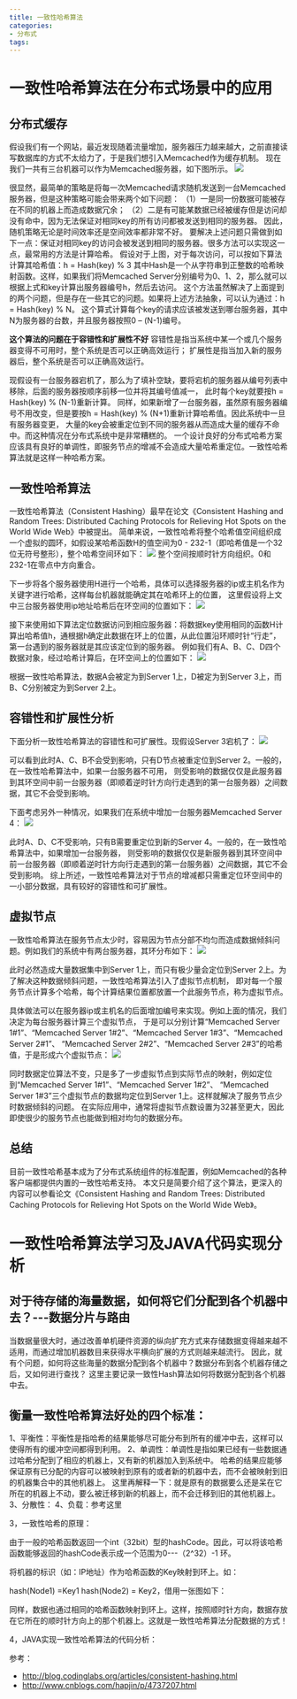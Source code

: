 ```yaml
---
title: 一致性哈希算法
categories: 
- 分布式
tags:
---
```



# 一致性哈希算法在分布式场景中的应用
## 分布式缓存
假设我们有一个网站，最近发现随着流量增加，服务器压力越来越大，之前直接读写数据库的方式不太给力了，于是我们想引入Memcached作为缓存机制。
现在我们一共有三台机器可以作为Memcached服务器，如下图所示。
![](/images/一致性hash1-1.png)

很显然，最简单的策略是将每一次Memcached请求随机发送到一台Memcached服务器，但是这种策略可能会带来两个如下问题：
（1）一是同一份数据可能被存在不同的机器上而造成数据冗余；
（2）二是有可能某数据已经被缓存但是访问却没有命中，因为无法保证对相同key的所有访问都被发送到相同的服务器。
因此，随机策略无论是时间效率还是空间效率都非常不好。
要解决上述问题只需做到如下一点：保证对相同key的访问会被发送到相同的服务器。很多方法可以实现这一点，最常用的方法是计算哈希。
假设对于上图，对于每次访问，可以按如下算法计算其哈希值：h = Hash(key) % 3
其中Hash是一个从字符串到正整数的哈希映射函数。这样，如果我们将Memcached Server分别编号为0、1、2，那么就可以根据上式和key计算出服务器编号h，然后去访问。
这个方法虽然解决了上面提到的两个问题，但是存在一些其它的问题。如果将上述方法抽象，可以认为通过：h = Hash(key) % N。
这个算式计算每个key的请求应该被发送到哪台服务器，其中N为服务器的台数，并且服务器按照0 – (N-1)编号。

**这个算法的问题在于容错性和扩展性不好**
容错性是指当系统中某一个或几个服务器变得不可用时，整个系统是否可以正确高效运行；
扩展性是指当加入新的服务器后，整个系统是否可以正确高效运行。

现假设有一台服务器宕机了，那么为了填补空缺，要将宕机的服务器从编号列表中移除，后面的服务器按顺序前移一位并将其编号值减一，
此时每个key就要按h = Hash(key) % (N-1)重新计算。
同样，如果新增了一台服务器，虽然原有服务器编号不用改变，但是要按h = Hash(key) % (N+1)重新计算哈希值。因此系统中一旦有服务器变更，
大量的key会被重定位到不同的服务器从而造成大量的缓存不命中。而这种情况在分布式系统中是非常糟糕的。
一个设计良好的分布式哈希方案应该具有良好的单调性，即服务节点的增减不会造成大量哈希重定位。一致性哈希算法就是这样一种哈希方案。

## 一致性哈希算法
一致性哈希算法（Consistent Hashing）最早在论文《Consistent Hashing and Random Trees: Distributed Caching Protocols for Relieving Hot Spots on the World Wide Web》中被提出。
简单来说，一致性哈希将整个哈希值空间组织成一个虚拟的圆环，如假设某哈希函数H的值空间为0 - 232-1（即哈希值是一个32位无符号整形），整个哈希空间环如下：
![](/images/一致性hash1-2.png)
整个空间按顺时针方向组织。0和232-1在零点中方向重合。

下一步将各个服务器使用H进行一个哈希，具体可以选择服务器的ip或主机名作为关键字进行哈希，这样每台机器就能确定其在哈希环上的位置，
这里假设将上文中三台服务器使用ip地址哈希后在环空间的位置如下：
![](/images/一致性hash1-3.png)

接下来使用如下算法定位数据访问到相应服务器：将数据key使用相同的函数H计算出哈希值h，通根据h确定此数据在环上的位置，从此位置沿环顺时针“行走”，
第一台遇到的服务器就是其应该定位到的服务器。
例如我们有A、B、C、D四个数据对象，经过哈希计算后，在环空间上的位置如下：
![](/images/一致性hash1-4.png)

根据一致性哈希算法，数据A会被定为到Server 1上，D被定为到Server 3上，而B、C分别被定为到Server 2上。

## 容错性和扩展性分析
下面分析一致性哈希算法的容错性和可扩展性。现假设Server 3宕机了：
![](/images/一致性hash1-5.png)

可以看到此时A、C、B不会受到影响，只有D节点被重定位到Server 2。一般的，在一致性哈希算法中，如果一台服务器不可用，
则受影响的数据仅仅是此服务器到其环空间中前一台服务器（即顺着逆时针方向行走遇到的第一台服务器）之间数据，其它不会受到影响。

下面考虑另外一种情况，如果我们在系统中增加一台服务器Memcached Server 4：
![](/images/一致性hash1-6.png)

此时A、D、C不受影响，只有B需要重定位到新的Server 4。一般的，在一致性哈希算法中，如果增加一台服务器，
则受影响的数据仅仅是新服务器到其环空间中前一台服务器（即顺着逆时针方向行走遇到的第一台服务器）之间数据，其它不会受到影响。
综上所述，一致性哈希算法对于节点的增减都只需重定位环空间中的一小部分数据，具有较好的容错性和可扩展性。

## 虚拟节点
一致性哈希算法在服务节点太少时，容易因为节点分部不均匀而造成数据倾斜问题。例如我们的系统中有两台服务器，其环分布如下：
![](/images/一致性hash1-7.png)

此时必然造成大量数据集中到Server 1上，而只有极少量会定位到Server 2上。为了解决这种数据倾斜问题，一致性哈希算法引入了虚拟节点机制，
即对每一个服务节点计算多个哈希，每个计算结果位置都放置一个此服务节点，称为虚拟节点。

具体做法可以在服务器ip或主机名的后面增加编号来实现。例如上面的情况，我们决定为每台服务器计算三个虚拟节点，
于是可以分别计算“Memcached Server 1#1”、“Memcached Server 1#2”、“Memcached Server 1#3”、“Memcached Server 2#1”、
“Memcached Server 2#2”、“Memcached Server 2#3”的哈希值，于是形成六个虚拟节点：
![](/images/一致性hash1-8.png)

同时数据定位算法不变，只是多了一步虚拟节点到实际节点的映射，例如定位到“Memcached Server 1#1”、“Memcached Server 1#2”、
“Memcached Server 1#3”三个虚拟节点的数据均定位到Server 1上。这样就解决了服务节点少时数据倾斜的问题。
在实际应用中，通常将虚拟节点数设置为32甚至更大，因此即使很少的服务节点也能做到相对均匀的数据分布。

## 总结
目前一致性哈希基本成为了分布式系统组件的标准配置，例如Memcached的各种客户端都提供内置的一致性哈希支持。
本文只是简要介绍了这个算法，更深入的内容可以参看论文《Consistent Hashing and Random Trees: Distributed Caching Protocols for Relieving Hot Spots on the World Wide Web》。

# 一致性哈希算法学习及JAVA代码实现分析

## 对于待存储的海量数据，如何将它们分配到各个机器中去？---数据分片与路由
当数据量很大时，通过改善单机硬件资源的纵向扩充方式来存储数据变得越来越不适用，而通过增加机器数目来获得水平横向扩展的方式则越来越流行。
因此，就有个问题，如何将这些海量的数据分配到各个机器中？数据分布到各个机器存储之后，又如何进行查找？
这里主要记录一致性Hash算法如何将数据分配到各个机器中去。

## 衡量一致性哈希算法好处的四个标准：
1、平衡性：平衡性是指哈希的结果能够尽可能分布到所有的缓冲中去，这样可以使得所有的缓冲空间都得到利用。
2、单调性：单调性是指如果已经有一些数据通过哈希分配到了相应的机器上，又有新的机器加入到系统中。
哈希的结果应能够保证原有已分配的内容可以被映射到原有的或者新的机器中去，而不会被映射到旧的机器集合中的其他机器上。
这里再解释一下：就是原有的数据要么还是呆在它所在的机器上不动，要么被迁移到新的机器上，而不会迁移到旧的其他机器上。
3、分散性：
4、负载：参考这里

 

3，一致性哈希的原理：

由于一般的哈希函数返回一个int（32bit）型的hashCode。因此，可以将该哈希函数能够返回的hashCode表示成一个范围为0---（2^32）-1 环。

将机器的标识（如：IP地址）作为哈希函数的Key映射到环上。如：

hash(Node1) =Key1      hash(Node2) = Key2，借用一张图如下：

 

 

 同样，数据也通过相同的哈希函数映射到环上。这样，按照顺时针方向，数据存放在它所在的顺时针方向上的那个机器上。这就是一致性哈希算法分配数据的方式！

 

4，JAVA实现一致性哈希算法的代码分析：


参考：
- http://blog.codinglabs.org/articles/consistent-hashing.html
- http://www.cnblogs.com/hapjin/p/4737207.html